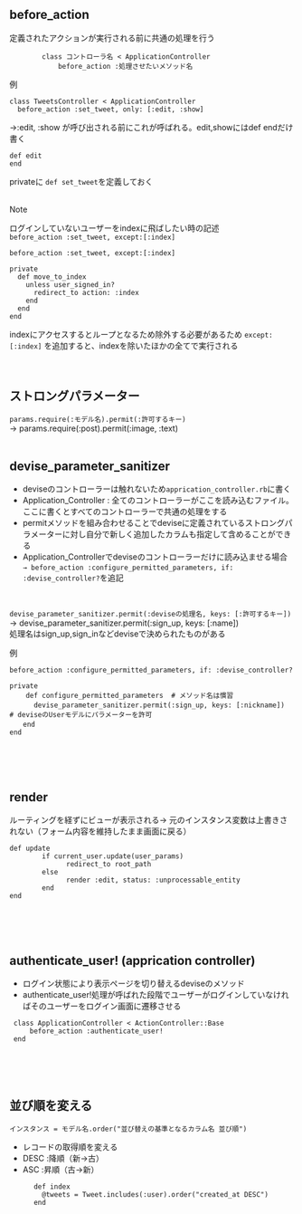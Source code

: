 ## before_action
定義されたアクションが実行される前に共通の処理を行う
```
        class コントローラ名 < ApplicationController
            before_action :処理させたいメソッド名
```
例
```
class TweetsController < ApplicationController
  before_action :set_tweet, only: [:edit, :show]
```

→:edit, :show  が呼び出される前にこれが呼ばれる。edit,showにはdef endだけ書く

```
def edit
end
```
privateに `def set_tweet`を定義しておく  
<br>

> [!NOTE]
>ログインしていないユーザーをindexに飛ばしたい時の記述  
`before_action :set_tweet, except:[:index]`
```
before_action :set_tweet, except:[:index]

private
  def move_to_index
    unless user_signed_in?
      redirect_to action: :index
    end
  end
end
```
indexにアクセスするとループとなるため除外する必要があるため
`except:[:index]`
を追加すると、indexを除いたほかの全てで実行される
<br><br><br>

## ストロングパラメーター
`params.require(:モデル名).permit(:許可するキー)`  
→ params.require(:post).permit(:image, :text) 
<br><br>

## devise_parameter_sanitizer
* deviseのコントローラーは触れないため`apprication_controller.rb`に書く
* Application_Controller : 全てのコントローラーがここを読み込むファイル。ここに書くとすべてのコントローラーで共通の処理をする
* permitメソッドを組み合わせることでdeviseに定義されているストロングパラメーターに対し自分で新しく追加したカラムも指定して含めることができる
* Application_Controllerでdeviseのコントローラーだけに読み込ませる場合  
`→ before_action :configure_permitted_parameters, if: :devise_controller?`を追記
<br>

`devise_parameter_sanitizer.permit(:deviseの処理名, keys: [:許可するキー])`  
→ devise_parameter_sanitizer.permit(:sign_up, keys: [:name])  
処理名はsign_up,sign_inなどdeviseで決められたものがある

例
```
before_action :configure_permitted_parameters, if: :devise_controller?
    
private
    def configure_permitted_parameters  # メソッド名は慣習
      devise_parameter_sanitizer.permit(:sign_up, keys: [:nickname])　# deviseのUserモデルにパラメーターを許可
　　end
end
```
<br><br><br>

## render
ルーティングを経ずにビューが表示される→ 元のインスタンス変数は上書きされない（フォーム内容を維持したまま画面に戻る）
```
def update
        if current_user.update(user_params)
              redirect_to root_path
        else
              render :edit, status: :unprocessable_entity
        end
end
```
<br><br><br>

## authenticate_user! (apprication controller)
* ログイン状態により表示ページを切り替えるdeviseのメソッド
* authenticate_user!処理が呼ばれた段階でユーザーがログインしていなければそのユーザーをログイン画面に遷移させる
```
 class ApplicationController < ActionController::Base
     before_action :authenticate_user!
 end
```
<br><br><br>

## 並び順を変える
`インスタンス = モデル名.order("並び替えの基準となるカラム名 並び順")`
* レコードの取得順を変える  
* DESC :降順（新→古）
* ASC :昇順（古→新）

```
      def index
        @tweets = Tweet.includes(:user).order("created_at DESC")
      end
```
